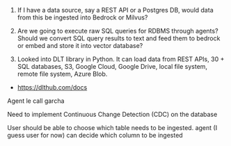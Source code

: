 1. If I have a data source,  say a REST API or a Postgres DB, would data from this be ingested into Bedrock or Milvus?

2. Are we going to execute raw SQL queries for RDBMS through agents? Should we convert SQL query results to text and feed them to bedrock or embed and store it into vector database?

3. Looked into DLT library in Python. It can load data from REST APIs, 30 + SQL databases, S3, Google Cloud, Google Drive, local file system, remote file system, Azure Blob.

- https://dlthub.com/docs


Agent le call garcha

Need to implement Continuous Change Detection (CDC) on the database

User should be able to choose which table needs to be ingested. agent (I guess user for now) can decide which column to be ingested


